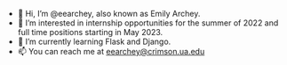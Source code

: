 - 👋 Hi, I’m @eearchey, also known as Emily Archey.
- 👀 I’m interested in internship opportunities for the summer of 2022 and full time positions starting in May 2023.
- 🌱 I’m currently learning Flask and Django.
- 📫 You can reach me at eearchey@crimson.ua.edu

<!---
eearchey/eearchey is a ✨ special ✨ repository because its `README.md` (this file) appears on your GitHub profile.
You can click the Preview link to take a look at your changes.
--->
